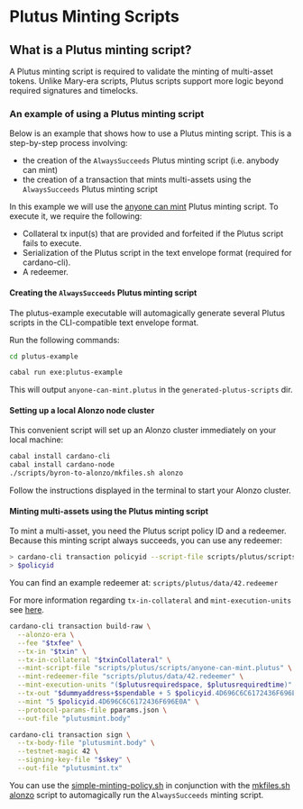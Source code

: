 # Plutus Minting Scripts

## What is a Plutus minting script?

A Plutus minting script is required to validate the minting of multi-asset tokens. Unlike Mary-era scripts, Plutus scripts support more logic beyond required signatures and timelocks.

### An example of using a Plutus minting script

Below is an example that shows how to use a Plutus minting script. This is a step-by-step
process involving:

+ the creation of the `AlwaysSucceeds` Plutus minting script (i.e. anybody can mint)
+ the creation of a transaction that mints multi-assets using the `AlwaysSucceeds` Plutus minting script

In this example we will use the [anyone can mint](../../../plutus-example/plutus-example/src/Cardano/PlutusExample/MintingScript.hs) Plutus minting script. To execute it, we require the following:

- Collateral tx input(s) that are provided and forfeited if the Plutus script fails to execute.
- Serialization of the Plutus script in the text envelope format (required for cardano-cli).
- A redeemer.

#### Creating the `AlwaysSucceeds` Plutus minting script

The plutus-example executable will automagically generate several Plutus scripts in the CLI-compatible text envelope format.

Run the following commands:

```bash
cd plutus-example

cabal run exe:plutus-example
```

This will output `anyone-can-mint.plutus` in the `generated-plutus-scripts` dir.

#### Setting up a local Alonzo node cluster

This convenient script will set up an Alonzo cluster immediately on your local machine:

```bash
cabal install cardano-cli
cabal install cardano-node
./scripts/byron-to-alonzo/mkfiles.sh alonzo
```

Follow the instructions displayed in the terminal to start your Alonzo cluster.

#### Minting multi-assets using the Plutus minting script

To mint a multi-asset, you need the Plutus script policy ID and a redeemer. Because this minting script always succeeds, you can use any redeemer:

```bash
> cardano-cli transaction policyid --script-file scripts/plutus/scripts/anyone-can-mint.plutus
> $policyid
```

You can find an example redeemer at: `scripts/plutus/data/42.redeemer`

For more information regarding `tx-in-collateral` and `mint-execution-units` see [here](plutus-spending-script-example.md).

```bash
cardano-cli transaction build-raw \
  --alonzo-era \
  --fee "$txfee" \
  --tx-in "$txin" \
  --tx-in-collateral "$txinCollateral" \
  --mint-script-file "scripts/plutus/scripts/anyone-can-mint.plutus" \
  --mint-redeemer-file "scripts/plutus/data/42.redeemer" \
  --mint-execution-units "($plutusrequiredspace, $plutusrequiredtime)" \
  --tx-out "$dummyaddress+$spendable + 5 $policyid.4D696C6C6172436F696E0A" \
  --mint "5 $policyid.4D696C6C6172436F696E0A" \
  --protocol-params-file pparams.json \
  --out-file "plutusmint.body"

cardano-cli transaction sign \
  --tx-body-file "plutusmint.body" \
  --testnet-magic 42 \
  --signing-key-file "$skey" \
  --out-file "plutusmint.tx"
```

You can use the [simple-minting-policy.sh](../../../scripts/plutus/simple-minting-policy.sh) in conjunction with the [mkfiles.sh alonzo](../../../scripts/byron-to-alonzo/mkfiles.sh) script to automagically run the `AlwaysSucceeds` minting script.


